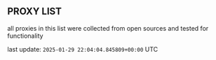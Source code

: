 ## PROXY LIST

all proxies in this list were collected from open sources and tested for functionality

last update: `2025-01-29 22:04:04.845809+00:00` UTC